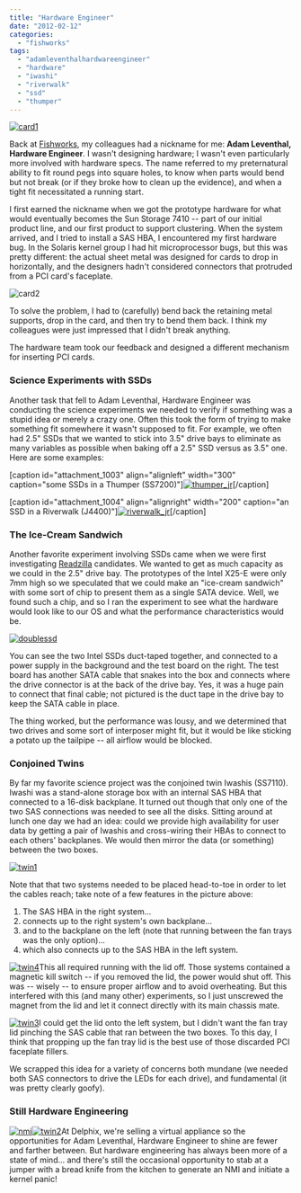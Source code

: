 ```yaml
---
title: "Hardware Engineer"
date: "2012-02-12"
categories: 
  - "fishworks"
tags: 
  - "adamleventhalhardwareengineer"
  - "hardware"
  - "iwashi"
  - "riverwalk"
  - "ssd"
  - "thumper"
---
```


[![](images/card1-300x300.jpg "card1")](http://ahl.dtrace.org/wp-content/uploads/2012/02/card1.jpg)

Back at [Fishworks](http://dtrace.org/blogs/bmc/2008/11/10/fishworks-now-it-can-be-told/), my colleagues had a nickname for me: **Adam Leventhal, Hardware Engineer**. I wasn't designing hardware; I wasn't even particularly more involved with hardware specs. The name referred to my preternatural ability to fit round pegs into square holes, to know when parts would bend but not break (or if they broke how to clean up the evidence), and when a tight fit necessitated a running start.

I first earned the nickname when we got the prototype hardware for what would eventually becomes the Sun Storage 7410 -- part of our initial product line, and our first product to support clustering. When the system arrived, and I tried to install a SAS HBA, I encountered my first hardware bug. In the Solaris kernel group I had hit microprocessor bugs, but this was pretty different: the actual sheet metal was designed for cards to drop in horizontally, and the designers hadn't considered connectors that protruded from a PCI card's faceplate.

![](images/card2-300x300.jpg "card2")

To solve the problem, I had to (carefully) bend back the retaining metal supports, drop in the card, and then try to bend them back. I think my colleagues were just impressed that I didn't break anything.

The hardware team took our feedback and designed a different mechanism for inserting PCI cards.

### Science Experiments with SSDs

Another task that fell to Adam Leventhal, Hardware Engineer was conducting the science experiments we needed to verify if something was a stupid idea or merely a crazy one. Often this took the form of trying to make something fit somewhere it wasn't supposed to fit. For example, we often had 2.5" SSDs that we wanted to stick into 3.5" drive bays to eliminate as many variables as possible when baking off a 2.5" SSD versus as 3.5" one. Here are some examples:

\[caption id="attachment\_1003" align="alignleft" width="300" caption="some SSDs in a Thumper (SS7200)"\][![](images/thumper_jr-300x200.jpg "thumper_jr")](http://ahl.dtrace.org/wp-content/uploads/2012/02/thumper_jr.jpg)\[/caption\]

\[caption id="attachment\_1004" align="alignright" width="200" caption="an SSD in a Riverwalk (J4400)"\][![](images/riverwalk_jr-300x200.jpg "riverwalk_jr")](http://ahl.dtrace.org/wp-content/uploads/2012/02/riverwalk_jr.jpg)\[/caption\]

### The Ice-Cream Sandwich

Another favorite experiment involving SSDs came when we were first investigating [Readzilla](http://dtrace.org/blogs/ahl/2008/11/10/hybrid-storage-pools-in-the-7410/) candidates. We wanted to get as much capacity as we could in the 2.5" drive bay. The prototypes of the Intel X25-E were only 7mm high so we speculated that we could make an "ice-cream sandwich" with some sort of chip to present them as a single SATA device. Well, we found such a chip, and so I ran the experiment to see what the hardware would look like to our OS and what the performance characteristics would be.

[![](images/doublessd.jpg "doublessd")](http://ahl.dtrace.org/wp-content/uploads/2012/02/doublessd.jpg)

You can see the two Intel SSDs duct-taped together, and connected to a power supply in the background and the test board on the right. The test board has another SATA cable that snakes into the box and connects where the drive connector is at the back of the drive bay. Yes, it was a huge pain to connect that final cable; not pictured is the duct tape in the drive bay to keep the SATA cable in place.

The thing worked, but the performance was lousy, and we determined that two drives and some sort of interposer might fit, but it would be like sticking a potato up the tailpipe -- all airflow would be blocked.

### Conjoined Twins

By far my favorite science project was the conjoined twin Iwashis (SS7110). Iwashi was a stand-alone storage box with an internal SAS HBA that connected to a 16-disk backplane. It turned out though that only one of the two SAS connections was needed to see all the disks. Sitting around at lunch one day we had an idea: could we provide high availability for user data by getting a pair of Iwashis and cross-wiring their HBAs to connect to each others' backplanes. We would then mirror the data (or something) between the two boxes.

[![](images/twin11.jpg "twin1")](http://ahl.dtrace.org/wp-content/uploads/2012/02/twin11.jpg)

Note that that two systems needed to be placed head-to-toe in order to let the cables reach; take note of a few features in the picture above:

1. The SAS HBA in the right system...
2. connects up to the right system's own backplane...
3. and to the backplane on the left (note that running between the fan trays was the only option)...
4. which also connects up to the SAS HBA in the left system.

[![](images/twin4-150x150.jpg "twin4")](http://ahl.dtrace.org/wp-content/uploads/2012/02/twin4.jpg)This all required running with the lid off. Those systems contained a magnetic kill switch -- if you removed the lid, the power would shut off. This was -- wisely -- to ensure proper airflow and to avoid overheating. But this interfered with this (and many other) experiments, so I just unscrewed the magnet from the lid and let it connect directly with its main chassis mate.

[![](images/twin3-150x150.jpg "twin3")](http://ahl.dtrace.org/wp-content/uploads/2012/02/twin3.jpg)I could get the lid onto the left system, but I didn't want the fan tray lid pinching the SAS cable that ran between the two boxes. To this day, I think that propping up the fan tray lid is the best use of those discarded PCI faceplate fillers.

We scrapped this idea for a variety of concerns both mundane (we needed both SAS connectors to drive the LEDs for each drive), and fundamental (it was pretty clearly goofy).

### Still Hardware Engineering

[![](images/nmi-150x150.jpg "nmi")](http://ahl.dtrace.org/wp-content/uploads/2012/02/nmi.jpg)[![](images/twin2-150x150.jpg "twin2")](http://ahl.dtrace.org/wp-content/uploads/2012/02/twin2.jpg)At Delphix, we're selling a virtual appliance so the opportunities for Adam Leventhal, Hardware Engineer to shine are fewer and farther between. But hardware engineering has always been more of a state of mind... and there's still the occasional opportunity to stab at a jumper with a bread knife from the kitchen to generate an NMI and initiate a kernel panic!
